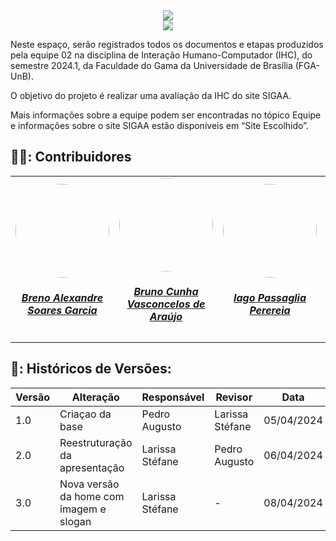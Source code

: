  <center>
  <img src="https://raw.githubusercontent.com/Interacao-Humano-Computador/2024.1-SIGAA/main/docs/Midia/bem-vindo.png">
 </center>

 <center>
  <img src="https://raw.githubusercontent.com/Interacao-Humano-Computador/2024.1-SIGAA/main/docs/Midia/IHC_slogan.png">
 </center>


Neste espaço, serão registrados todos os documentos e etapas produzidos pela equipe 02 na disciplina de Interação Humano-Computador (IHC), do semestre 2024.1, da Faculdade do Gama da Universidade de Brasília (FGA-UnB). 

O objetivo do projeto é realizar uma avaliação da IHC do site SIGAA.

Mais informações sobre a equipe podem ser encontradas no tópico Equipe e informações sobre o site SIGAA estão disponíveis em “Site Escolhido”.

## 👨‍🎓: Contribuidores

<table style="margin-left: auto; margin-right: auto;">
    <tr>
        <td align="center">
            <a href="https://github.com/brenoalexandre0">
                <img style="border-radius: 50%;" src="https://github.com/brenoalexandre0.png" width="150px;"/>
                <h5 class="text-center"> Breno Alexandre Soares Garcia  </h5>
            </a>
        </td>
        <td align="center">
            <a href="https://github.com/brunocva">
                <img style="border-radius: 50%;" src="https://github.com/brunocva.png" width="150px;"/>
                <h5 class="text-center">Bruno Cunha Vasconcelos de Araújo <br> </h5>
            </a>
        </td>
      <td align="center">
            <a href="https://github.com/Paxxaglia">
                <img style="border-radius: 50%;" src="https://github.com/Paxxaglia.png" width="150px;"/>
                <h5 class="text-center"> Iago Passaglia Perereia <br> </h5>
            </a>
        </td>
      <td align="center">
            <a href="https://github.com/SkywalkerSupreme">
                <img style="border-radius: 50%;" src="https://github.com/SkywalkerSupreme.png" width="150px;"/>
                <h5 class="text-center">Larissa Stefane Barboza Santos <br> </h5>
            </a>
        </td>
      <td align="center">
            <a href="https://github.com/LuaMedeiros">
                <img style="border-radius: 50%;" src="https://github.com/LuaMedeiros.png" width="150px;"/>
                <h5 class="text-center"> Luana de Lima Medeiros <br> </h5>
            </a>
        </td>
      <td align="center">
            <a href="https://github.com/Izarias">
                <img style="border-radius: 50%;" src="https://github.com/Izarias.png" width="150px;"/>
                <h5 class="text-center"> Pedro Augusto Dourado Izarias <br> </h5>
            </a>
        </td>
      
</table>
  

## 📑: Históricos de Versões:

| Versão | Alteração | Responsável | Revisor | Data |
| - | - | - | - | - |
| 1.0 | Criaçao da base |  Pedro Augusto | Larissa Stéfane| 05/04/2024 |
| 2.0 | Reestruturação da apresentação |  Larissa Stéfane | Pedro Augusto | 06/04/2024 |
| 3.0 | Nova versão da home com imagem e slogan |  Larissa Stéfane | - | 08/04/2024 |

